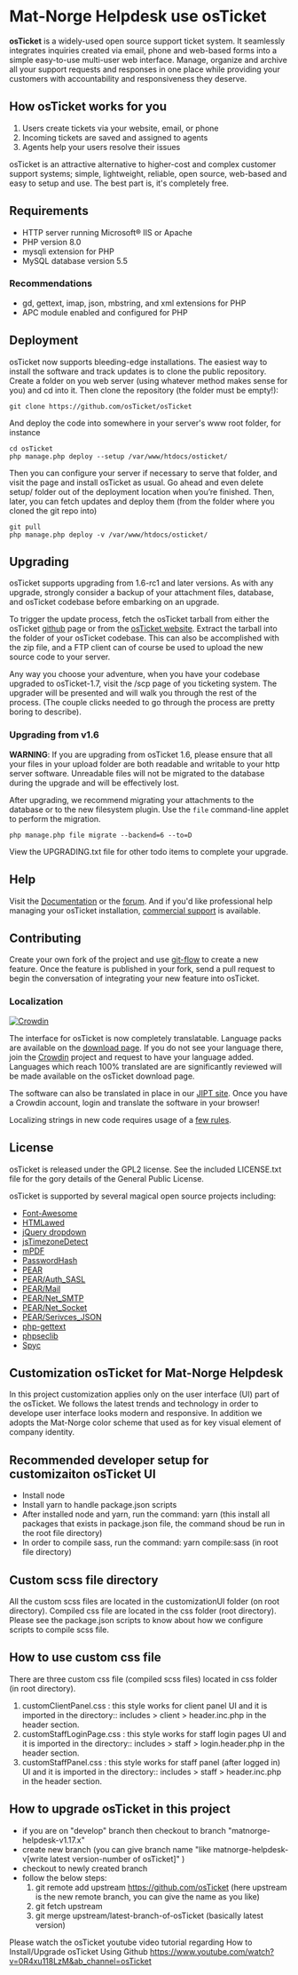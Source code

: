 # Mat-Norge Helpdesk use osTicket

**osTicket** is a widely-used open source support ticket system. It seamlessly
integrates inquiries created via email, phone and web-based forms into a
simple easy-to-use multi-user web interface. Manage, organize and archive
all your support requests and responses in one place while providing your
customers with accountability and responsiveness they deserve.

## How osTicket works for you

1. Users create tickets via your website, email, or phone
1. Incoming tickets are saved and assigned to agents
1. Agents help your users resolve their issues

osTicket is an attractive alternative to higher-cost and complex customer
support systems; simple, lightweight, reliable, open source, web-based and
easy to setup and use. The best part is, it's completely free.

## Requirements

- HTTP server running Microsoft® IIS or Apache
- PHP version 8.0
- mysqli extension for PHP
- MySQL database version 5.5

### Recommendations

- gd, gettext, imap, json, mbstring, and xml extensions for PHP
- APC module enabled and configured for PHP

## Deployment

osTicket now supports bleeding-edge installations. The easiest way to
install the software and track updates is to clone the public repository.
Create a folder on you web server (using whatever method makes sense for
you) and cd into it. Then clone the repository (the folder must be empty!):

    git clone https://github.com/osTicket/osTicket

And deploy the code into somewhere in your server's www root folder, for
instance

    cd osTicket
    php manage.php deploy --setup /var/www/htdocs/osticket/

Then you can configure your server if necessary to serve that folder, and
visit the page and install osTicket as usual. Go ahead and even delete
setup/ folder out of the deployment location when you’re finished. Then,
later, you can fetch updates and deploy them (from the folder where you
cloned the git repo into)

    git pull
    php manage.php deploy -v /var/www/htdocs/osticket/

## Upgrading

osTicket supports upgrading from 1.6-rc1 and later versions. As with any
upgrade, strongly consider a backup of your attachment files, database, and
osTicket codebase before embarking on an upgrade.

To trigger the update process, fetch the osTicket tarball from either
the osTicket [github](http://github.com/osTicket/osTicket/releases) page
or from the [osTicket website](https://osticket.com). Extract the tarball
into the folder of your osTicket codebase. This can also be accomplished
with the zip file, and a FTP client can of course be used to upload the new
source code to your server.

Any way you choose your adventure, when you have your codebase upgraded to
osTicket-1.7, visit the /scp page of you ticketing system. The upgrader will
be presented and will walk you through the rest of the process. (The couple
clicks needed to go through the process are pretty boring to describe).

### Upgrading from v1.6

**WARNING**: If you are upgrading from osTicket 1.6, please ensure that all
your files in your upload folder are both readable and writable to your
http server software. Unreadable files will not be migrated to the
database during the upgrade and will be effectively lost.

After upgrading, we recommend migrating your attachments to the database or
to the new filesystem plugin. Use the `file` command-line applet to perform
the migration.

    php manage.php file migrate --backend=6 --to=D

View the UPGRADING.txt file for other todo items to complete your upgrade.

## Help

Visit the [Documentation](https://docs.osticket.com/) or the
[forum](https://forum.osticket.com/). And if you'd like professional help
managing your osTicket installation,
[commercial support](https://osticket.com/support/) is available.

## Contributing

Create your own fork of the project and use
[git-flow](https://github.com/nvie/gitflow) to create a new feature. Once
the feature is published in your fork, send a pull request to begin the
conversation of integrating your new feature into osTicket.

### Localization

[![Crowdin](https://d322cqt584bo4o.cloudfront.net/osticket-official/localized.png)](http://i18n.osticket.com/project/osticket-official)

The interface for osTicket is now completely translatable. Language packs
are available on the [download page](https://osticket.com/download). If you
do not see your language there, join the [Crowdin](https://crowdin.com/project/osticket-official)
project and request to have your language added. Languages which reach 100%
translated are are significantly reviewed will be made available on the
osTicket download page.

The software can also be translated in place in our [JIPT site](http://jipt.i18n.osticket.com).
Once you have a Crowdin account, login and translate the software in your browser!

Localizing strings in new code requires usage of a [few rules](setup/doc/i18n.md).

## License

osTicket is released under the GPL2 license. See the included LICENSE.txt
file for the gory details of the General Public License.

osTicket is supported by several magical open source projects including:

- [Font-Awesome](http://fortawesome.github.com/Font-Awesome/)
- [HTMLawed](http://www.bioinformatics.org/phplabware/internal_utilities/htmLawed)
- [jQuery dropdown](http://labs.abeautifulsite.net/jquery-dropdown/)
- [jsTimezoneDetect](http://pellepim.bitbucket.org/jstz/)
- [mPDF](http://www.mpdf1.com/)
- [PasswordHash](http://www.openwall.com/phpass/)
- [PEAR](http://pear.php.net/package/PEAR)
- [PEAR/Auth_SASL](http://pear.php.net/package/Auth_SASL)
- [PEAR/Mail](http://pear.php.net/package/mail)
- [PEAR/Net_SMTP](http://pear.php.net/package/Net_SMTP)
- [PEAR/Net_Socket](http://pear.php.net/package/Net_Socket)
- [PEAR/Serivces_JSON](http://pear.php.net/package/Services_JSON)
- [php-gettext](https://launchpad.net/php-gettext/)
- [phpseclib](http://phpseclib.sourceforge.net/)
- [Spyc](http://github.com/mustangostang/spyc)

## Customization osTicket for Mat-Norge Helpdesk

In this project customization applies only on the user interface (UI) part of the osTicket.
We follows the latest trends and technology in order to develope user interface looks modern and responsive.
In addition we adopts the Mat-Norge color scheme that used as for key visual element of company identity.

## Recommended developer setup for customizaiton osTicket UI

- Install node
- Install yarn to handle package.json scripts
- After installed node and yarn, run the command: yarn (this install all packages that exists in package.json file, the command shoud be run in the root file directory)
- In order to compile sass, run the command: yarn compile:sass (in root file directory)

## Custom scss file directory

All the custom scss files are located in the customizationUI folder (on root directory).
Compiled css file are located in the css folder (root directory).
Please see the package.json scripts to know about how we configure scripts to compile scss file.

## How to use custom css file

There are three custom css file (compiled scss files) located in css folder (in root directory).

1. customClientPanel.css : this style works for client panel UI and it is imported in the directory:: includes > client > header.inc.php in the header section.
2. customStaffLoginPage.css : this style works for staff login pages UI and it is imported in the directory:: includes > staff > login.header.php in the header section.
3. customStaffPanel.css : this style works for staff panel (after logged in) UI and it is imported in the directory:: includes > staff > header.inc.php in the header section.

## How to upgrade osTicket in this project

- if you are on "develop" branch then checkout to branch "matnorge-helpdesk-v1.17.x"
- create new branch (you can give branch name "like matnorge-helpdesk-v[write latest version-number of osTicket]" )
- checkout to newly created branch
- follow the below steps:
  1. git remote add upstream https://github.com/osTicket (here upstream is the new remote branch, you can give the name as you like)
  2. git fetch upstream
  3. git merge upstream/latest-branch-of-osTicket (basically latest version)

Please watch the osTicket youtube video tutorial regarding How to Install/Upgrade osTicket Using Github
https://www.youtube.com/watch?v=0R4xu118LzM&ab_channel=osTicket
